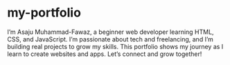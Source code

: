 # my-portfolio
I’m Asaju Muhammad-Fawaz, a beginner web developer learning HTML, CSS, and JavaScript. I’m passionate about tech and freelancing, and I’m building real projects to grow my skills. This portfolio shows my journey as I learn to create websites and apps. Let’s connect and grow together!
